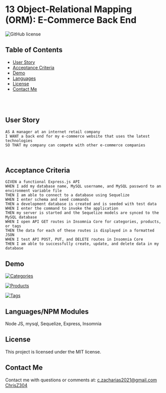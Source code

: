 # 13 Object-Relational Mapping (ORM): E-Commerce Back End

![GitHub license](https://img.shields.io/badge/license-MIT-ff69b4.svg) <br />

## Table of Contents 

- [User Story](#user-story)
- [Acceptance Criteria](#acceptance-criteria)
- [Demo](#demo)
- [Languages](#languages)
- [License](#license)
- [Contact Me](#contact-me)

<br />
<br />

## User Story
```
AS A manager at an internet retail company
I WANT a back end for my e-commerce website that uses the latest technologies
SO THAT my company can compete with other e-commerce companies
```
<br />

## Acceptance Criteria
```
GIVEN a functional Express.js API
WHEN I add my database name, MySQL username, and MySQL password to an environment variable file
THEN I am able to connect to a database using Sequelize
WHEN I enter schema and seed commands
THEN a development database is created and is seeded with test data
WHEN I enter the command to invoke the application
THEN my server is started and the Sequelize models are synced to the MySQL database
WHEN I open API GET routes in Insomnia Core for categories, products, or tags
THEN the data for each of these routes is displayed in a formatted JSON
WHEN I test API POST, PUT, and DELETE routes in Insomnia Core
THEN I am able to successfully create, update, and delete data in my database
```
## Demo
[![Categories](Assets/HW13-categories-demo.gif)](https://drive.google.com/file/d/1-g1jnq2I-pfiYOueZuvv5Jn-AID5_kD0/view?usp=sharing)


[![Products](Assets/HW13-products-demo.gif)](https://drive.google.com/file/d/10vbrrYxpmzqquthNdq-7vmLtbrZVOfvc/view?usp=sharing)

[![Tags](Assets/HW13-tags-demo.gif)](https://drive.google.com/file/d/1OkmKhnruvogpZopbeTzsWlr5BXqZ4-xn/view?usp=sharing)

## Languages/NPM Modules

Node JS, mysql, Sequelize, Express, Insomnia   <br />

## License

  This project is licensed under the MIT license. <br />



## Contact Me

Contact me with questions or comments at: 
c.zacharias2021@gmail.com <br /> 
[ChrisZ304](https://github.com/chrisz304) <br />
